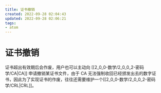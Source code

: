 ```yaml
---
title: 证书撤销
created: 2022-09-28 02:04:43
updated: 2022-09-28 02:06:21
tags: 
- atom
---
```


# 证书撤销

证书超出有效期后会作废，用户也可以主动向 [[2_0_0-数学/2_0_0_2-密码学/CA|CA]] 申请撤销某证书文件，由于 CA 无法强制收回已经颁发出去的数字证书，因此为了实现证书的作废，往往还需要维护一个[[2_0_0-数学/2_0_0_2-密码学/CRL|CRL]]。
